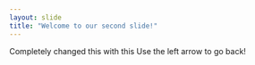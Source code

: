 ```yaml
---
layout: slide
title: "Welcome to our second slide!"
---
```

Completely changed this with this
Use the left arrow to go back!
